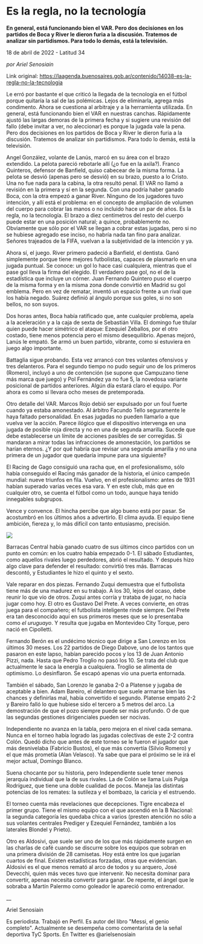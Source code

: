 # Es la regla, no la tecnología

**En general, está funcionando bien el VAR.  Pero dos decisiones en los partidos de Boca y River le dieron furia a la discusión. Tratemos de analizar sin partidismos. Para todo lo demás, está la televisión.**

18 de abril de 2022 - Latitud 34

_por Ariel Senosiain_

Link original: https://laagenda.buenosaires.gob.ar/contenido/14038-es-la-regla-no-la-tecnologia



Le erró por bastante el que criticó la llegada de la tecnología en el fútbol porque quitaría la sal de las polémicas. Lejos de eliminarla, agrega más condimento. Ahora se cuestiona al arbitraje y a la herramienta utilizada. En general, está funcionando bien el VAR en nuestras canchas. Rápidamente ajustó las largas demoras de la primera fecha y si sugiere una revisión del fallo (debe invitar a ver, no aleccionar) es porque la jugada vale la pena. Pero dos decisiones en los partidos de Boca y River le dieron furia a la discusión. Tratemos de analizar sin partidismos. Para todo lo demás, está la televisión.




Angel González, volante de Lanús, marcó en su área con el brazo extendido. La pelota pareció rebotarle allí (¿o fue en la axila?). Franco Quinteros, defensor de Banfield, quiso cabecear de la misma forma. La pelota se desvió (apenas pero se desvió) en su brazo, puesto a lo Cristo. Una no fue nada para la cabina, la otra resultó penal. El VAR no llamó a revisión en la primera y sí en la segunda. Con una podría haber ganado Boca, con la otra empezó a ganar River. Ninguno de los jugadores tuvo intención, y allí está el problema: en el concepto de ampliación de volumen del cuerpo para cobrar las manos o no incluido hace un par de años. Es la regla, no la tecnología. El brazo a diez centímetros del resto del cuerpo puede estar en una posición natural; a quince, probablemente no. Obviamente que sólo por el VAR se llegan a cobrar estas jugadas, pero si no se hubiese agregado ese inciso, no habría nada tan fino para analizar. Señores trajeados de la FIFA, vuelvan a la subjetividad de la intención y ya.




Ahora sí, el juego. River primero padeció a Banfield, el dentista. Ganó simplemente porque tiene mejores futbolistas, capaces de plasmarlo en una jugada puntual. Se conoce: un gol lo hace casi cualquiera, mientras que el pase gol lleva la firma del elegido. El verdadero pase gol, no el de la estadística que incluye un córner. Juan Fernando Quintero puso el cuerpo de la misma forma y en la misma zona donde convirtió en Madrid su gol emblema. Pero en vez de rematar, inventó un espacio frente a un rival que los había negado. Suárez definió al ángulo porque sus goles, si no son bellos, no son suyos.




Dos horas antes, Boca había ratificado que, ante cualquier problema, apela a la aceleración y a la caja de sexta de Sebastián Villa. El domingo fue titular quien puede hacer simétrico el ataque: Ezequiel Zeballos, por el otro costado, tiene menos potencia pero el mismo desequilibrio. Apenas mejoró, Lanús le empató. Se armó un buen partido, vibrante, como si estuviera en juego algo importante.




Battaglia sigue probando. Esta vez arrancó con tres volantes ofensivos y tres delanteros. Para el segundo tiempo no pudo seguir uno de los primeros (Romero), incluyó a uno de contención (se supone que Campuzano tiene más marca que juego) y Pol Fernández ya no fue 5, la novedosa variante posicional de partidos anteriores. Algún día estará claro el equipo. Por ahora es como si llevara ocho meses de pretemporada.




Otro detalle del VAR. Marcos Rojo debió ser expulsado por un foul fuerte cuando ya estaba amonestado. Al árbitro Facundo Tello seguramente le haya faltado personalidad. En esas jugadas no pueden llamarlo a que vuelva ver la acción. Parece ilógico que el dispositivo intervenga en una jugada de posible roja directa y no en una de segunda amarilla. Sucede que debe establecerse un límite de acciones pasibles de ser corregidas. Si mandaran a mirar todas las infracciones de amonestación, los partidos se harían eternos. ¿Y por qué habría que revisar una segunda amarilla y no una primera de un jugador que quedaría impune para una siguiente?




El Racing de Gago consiguió una racha que, en el profesionalismo, sólo había conseguido el Racing más ganador de la historia, el único campeón mundial: nueve triunfos en fila. Vuelvo, en el profesionalismo: antes de 1931 habían superado varias veces esa vara. Y en este club, más que en cualquier otro, se cuenta el fútbol como un todo, aunque haya tenido innegables subgrupos.




Vence y convence. El hincha percibe que algo bueno está por pasar. Se acostumbró en los últimos años a advertirlo. El clima ayuda. El equipo tiene ambición, fiereza y, lo más difícil con tanto entusiasmo, precisión.




[![](https://img.youtube.com/vi/i8cLvrkUp1w/0.jpg)](https://www.youtube.com/watch?v=i8cLvrkUp1w)




Barracas Central había ganado cuatro de sus últimos cinco partidos con un punto en común: en los cuatro había empezado 0-1. El sábado Estudiantes, como aquellos rivales luego perdedores, abrió el resultado. Y después hizo algo clave para defender el resultado: convirtió tres más. Barracas descontó, y Estudiantes le hizo el quinto y el sexto.




Vale reparar en dos piezas. Fernando Zuqui demuestra que el futbolista tiene más de una madurez en su trabajo. A los 30, lejos del ocaso, debe reunir lo que vio de otros. Zuqui antes corría y trataba de jugar, no hacía jugar como hoy. El otro es Gustavo Del Prete. A veces convierte, en otras juega para el compañero; el futbolista inteligente rinde siempre. Del Prete era tan desconocido aquí en sus primeros meses que se lo presentaba como *el uruguayo*. Y resulta que jugaba en Montevideo City Torque, pero nació en Cipolletti.




Fernando Berón es el undécimo técnico que dirige a San Lorenzo en los últimos 30 meses. Los 22 partidos de Diego Dabove, uno de los tantos que pasaron en este lapso, habían parecido pocos y los 13 de Juan Antonio Pizzi, nada. Hasta que Pedro Troglio no pasó los 10. Se trata del club que actualmente le saca la energía a cualquiera. Troglio se alimenta de optimismo. Lo desinflaron. Se escapó apenas vio una puerta entornada.




También el sábado, San Lorenzo le ganaba 2-0 a Platense y jugaba de aceptable a bien. Adam Bareiro, el delantero que suele armarse bien las chances y definirlas mal, había convertido el segundo. Platense empató 2-2 y Bareiro falló lo que hubiese sido el tercero a 5 metros del arco. La demostración de que el pozo siempre puede ser más profundo. O de que las segundas gestiones dirigenciales pueden ser nocivas.




Independiente no avanza en la tabla, pero mejora en el nivel cada semana. Nunca en el torneo había logrado las jugadas colectivas de este 2-2 contra Colón. Quedó dicho que antes de este torneo se le fueron el jugador que más desnivelaba (Fabricio Bustos), el que más convertía (Silvio Romero) y el que más prometía (Alan Velasco). Ya sabe que para el próximo se le irá el mejor actual, Domingo Blanco.




Suena chocante por su historia, pero Independiente suele tener menos jerarquía individual que la de sus rivales. La de Colón se llama Luis Pulga Rodríguez, que tiene una doble cualidad de pocos. Maneja las distintas potencias de los remates: la sutileza y el bombazo, la caricia y el estruendo.




El torneo cuenta más revelaciones que decepciones. Tigre encabeza el primer grupo. Tiene el mismo equipo con el que ascendió en la B Nacional: la segunda categoría les quedaba chica a varios (presten atención no sólo a sus volantes centrales Prediger y Ezequiel Fernández, también a los laterales Blondel y Prieto).




Otro es Aldosivi, que suele ser uno de los que más rápidamente surgen en las charlas de café cuando se discurre sobre los equipos que sobran en una primera división de 28 camisetas. Hoy está entre los que jugarían cuartos de final. Existen estadísticas forzadas, otras que evidencian. Aldosivi es el que menos remató al arco de todos y su arquero, José Devecchi, quien más veces tuvo que intervenir. No necesita dominar para convertir, apenas necesita convertir para ganar. De repente, el ángel que le sobraba a Martín Palermo como goleador le apareció como entrenador.




\_\_




Ariel Senosiain




Es periodista. Trabajó en Perfil. Es autor del libro "Messi, el genio completo". Actualmente se desempeña como comentarista de la señal deportiva TyC Sports. En Twitter es @arielsenosiain



